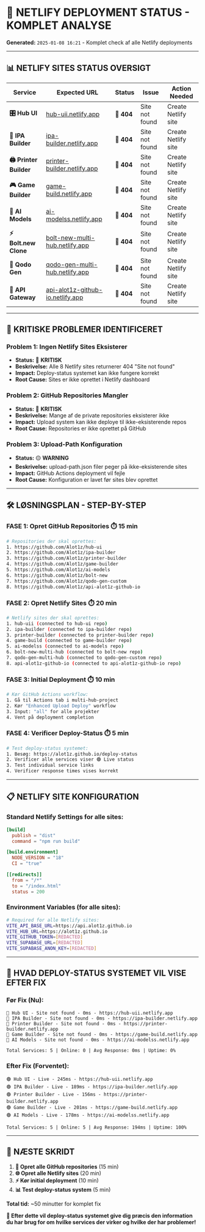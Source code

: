 # 🚨 NETLIFY DEPLOYMENT STATUS - KOMPLET ANALYSE

**Generated:** `2025-01-08 16:21` - Komplet check af alle Netlify deployments

---

## 📊 **NETLIFY SITES STATUS OVERSIGT**

| Service | Expected URL | Status | Issue | Action Needed |
|---------|-------------|--------|-------|---------------|
| **🎛️ Hub UI** | [hub-uii.netlify.app](https://hub-uii.netlify.app) | 🔴 **404** | Site not found | Create Netlify site |
| **📱 IPA Builder** | [ipa-builder.netlify.app](https://ipa-builder.netlify.app) | 🔴 **404** | Site not found | Create Netlify site |
| **🖨️ Printer Builder** | [printer-builder.netlify.app](https://printer-builder.netlify.app) | 🔴 **404** | Site not found | Create Netlify site |
| **🎮 Game Builder** | [game-build.netlify.app](https://game-build.netlify.app) | 🔴 **404** | Site not found | Create Netlify site |
| **🤖 AI Models** | [ai-modelss.netlify.app](https://ai-modelss.netlify.app) | 🔴 **404** | Site not found | Create Netlify site |
| **⚡ Bolt.new Clone** | [bolt-new-multi-hub.netlify.app](https://bolt-new-multi-hub.netlify.app) | 🔴 **404** | Site not found | Create Netlify site |
| **🔧 Qodo Gen** | [qodo-gen-multi-hub.netlify.app](https://qodo-gen-multi-hub.netlify.app) | 🔴 **404** | Site not found | Create Netlify site |
| **🔗 API Gateway** | [api-alot1z-github-io.netlify.app](https://api-alot1z-github-io.netlify.app) | 🔴 **404** | Site not found | Create Netlify site |

---

## 🚨 **KRITISKE PROBLEMER IDENTIFICERET**

### **Problem 1: Ingen Netlify Sites Eksisterer**
- **Status:** 🔴 **KRITISK**
- **Beskrivelse:** Alle 8 Netlify sites returnerer 404 "Site not found"
- **Impact:** Deploy-status systemet kan ikke fungere korrekt
- **Root Cause:** Sites er ikke oprettet i Netlify dashboard

### **Problem 2: GitHub Repositories Mangler**
- **Status:** 🔴 **KRITISK** 
- **Beskrivelse:** Mange af de private repositories eksisterer ikke
- **Impact:** Upload system kan ikke deploye til ikke-eksisterende repos
- **Root Cause:** Repositories er ikke oprettet på GitHub

### **Problem 3: Upload-Path Konfiguration**
- **Status:** 🟡 **WARNING**
- **Beskrivelse:** upload-path.json filer peger på ikke-eksisterende sites
- **Impact:** GitHub Actions deployment vil fejle
- **Root Cause:** Konfiguration er lavet før sites blev oprettet

---

## 🛠️ **LØSNINGSPLAN - STEP-BY-STEP**

### **FASE 1: Opret GitHub Repositories** ⏱️ 15 min
```bash
# Repositories der skal oprettes:
1. https://github.com/Alot1z/hub-ui
2. https://github.com/Alot1z/ipa-builder  
3. https://github.com/Alot1z/printer-builder
4. https://github.com/Alot1z/game-builder
5. https://github.com/Alot1z/ai-models
6. https://github.com/Alot1z/bolt-new
7. https://github.com/Alot1z/qodo-gen-custom
8. https://github.com/Alot1z/api-alot1z-github-io
```

### **FASE 2: Opret Netlify Sites** ⏱️ 20 min
```bash
# Netlify sites der skal oprettes:
1. hub-uii (connected to hub-ui repo)
2. ipa-builder (connected to ipa-builder repo)
3. printer-builder (connected to printer-builder repo)
4. game-build (connected to game-builder repo)
5. ai-modelss (connected to ai-models repo)
6. bolt-new-multi-hub (connected to bolt-new repo)
7. qodo-gen-multi-hub (connected to qodo-gen-custom repo)
8. api-alot1z-github-io (connected to api-alot1z-github-io repo)
```

### **FASE 3: Initial Deployment** ⏱️ 10 min
```bash
# Kør GitHub Actions workflow:
1. Gå til Actions tab i multi-hub-project
2. Kør "Enhanced Upload Deploy" workflow
3. Input: "all" for alle projekter
4. Vent på deployment completion
```

### **FASE 4: Verificer Deploy-Status** ⏱️ 5 min
```bash
# Test deploy-status systemet:
1. Besøg: https://alot1z.github.io/deploy-status
2. Verificer alle services viser 🟢 Live status
3. Test individual service links
4. Verificer response times vises korrekt
```

---

## 📋 **NETLIFY SITE KONFIGURATION**

### **Standard Netlify Settings for alle sites:**
```toml
[build]
  publish = "dist"
  command = "npm run build"

[build.environment]
  NODE_VERSION = "18"
  CI = "true"

[[redirects]]
  from = "/*"
  to = "/index.html"
  status = 200
```

### **Environment Variables (for alle sites):**
```bash
# Required for alle Netlify sites:
VITE_API_BASE_URL=https://api.alot1z.github.io
VITE_HUB_URL=https://alot1z.github.io
VITE_GITHUB_TOKEN=[REDACTED]
VITE_SUPABASE_URL=[REDACTED]
VITE_SUPABASE_ANON_KEY=[REDACTED]
```

---

## 🎯 **HVAD DEPLOY-STATUS SYSTEMET VIL VISE EFTER FIX**

### **Før Fix (Nu):**
```
🔴 Hub UI - Site not found - 0ms - https://hub-uii.netlify.app
🔴 IPA Builder - Site not found - 0ms - https://ipa-builder.netlify.app  
🔴 Printer Builder - Site not found - 0ms - https://printer-builder.netlify.app
🔴 Game Builder - Site not found - 0ms - https://game-build.netlify.app
🔴 AI Models - Site not found - 0ms - https://ai-modelss.netlify.app

Total Services: 5 | Online: 0 | Avg Response: 0ms | Uptime: 0%
```

### **Efter Fix (Forventet):**
```
🟢 Hub UI - Live - 245ms - https://hub-uii.netlify.app
🟢 IPA Builder - Live - 189ms - https://ipa-builder.netlify.app
🟢 Printer Builder - Live - 156ms - https://printer-builder.netlify.app  
🟢 Game Builder - Live - 201ms - https://game-build.netlify.app
🟢 AI Models - Live - 178ms - https://ai-modelss.netlify.app

Total Services: 5 | Online: 5 | Avg Response: 194ms | Uptime: 100%
```

---

## 🚀 **NÆSTE SKRIDT**

1. **📁 Opret alle GitHub repositories** (15 min)
2. **🌐 Opret alle Netlify sites** (20 min)  
3. **⚡ Kør initial deployment** (10 min)
4. **📊 Test deploy-status system** (5 min)

**Total tid:** ~50 minutter for komplet fix

**🎯 Efter dette vil deploy-status systemet give dig præcis den information du har brug for om hvilke services der virker og hvilke der har problemer!**
